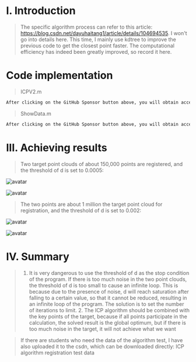 #  I. Introduction 

>  The specific algorithm process can refer to this article: https://blog.csdn.net/dayuhaitang1/article/details/104694535. I won't go into details here. This time, I mainly use kdtree to improve the previous code to get the closest point faster. The computational efficiency has indeed been greatly improved, so record it here. 

#  Code implementation 

>  ICPV2.m 

 ```python  
After clicking on the GitHub Sponsor button above, you will obtain access permissions to my private code repository ( https://github.com/slowlon/my_code_bar ) to view this blog code. By searching the code number of this blog, you can find the code you need, code number is: 2024020309574031019
 ```  
>  ShowData.m 

 ```python  
After clicking on the GitHub Sponsor button above, you will obtain access permissions to my private code repository ( https://github.com/slowlon/my_code_bar ) to view this blog code. By searching the code number of this blog, you can find the code you need, code number is: 2024020309574031019
 ```  
#  III. Achieving results 

>  Two target point clouds of about 150,000 points are registered, and the threshold of d is set to 0.0005: 

![avatar]( 689f8dfbd79d498786e49ad4b9bd916a.png) 

![avatar]( 4d43bbc20a144cb6b9e2bdda8be73368.png) 

>  The two points are about 1 million the target point cloud for registration, and the threshold of d is set to 0.002: 

![avatar]( 7746b35c5af8446483597b0f91f7acbc.png) 

![avatar]( bb37b4fe5245430ca5efd56fa7bce435.png) 

#  IV. Summary 

>  1. It is very dangerous to use the threshold of d as the stop condition of the program. If there is too much noise in the two point clouds, the threshold of d is too small to cause an infinite loop. This is because due to the presence of noise, d will reach saturation after falling to a certain value, so that it cannot be reduced, resulting in an infinite loop of the program. The solution is to set the number of iterations to limit. 2. The ICP algorithm should be combined with the key points of the target, because if all points participate in the calculation, the solved result is the global optimum, but if there is too much noise in the target, it will not achieve what we want 

>  If there are students who need the data of the algorithm test, I have also uploaded it to the csdn, which can be downloaded directly: ICP algorithm registration test data 

